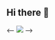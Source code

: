 ## Hi there 👋

<--
![](https://img.shields.io/badge/C%23-239120?style=for-the-badge&logo=c-sharp&logoColor=white)
-->
